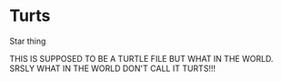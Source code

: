 # Turts
Star thing

THIS IS SUPPOSED TO BE A TURTLE FILE BUT WHAT IN THE WORLD.
SRSLY WHAT IN THE WORLD DON'T CALL IT TURTS!!!

